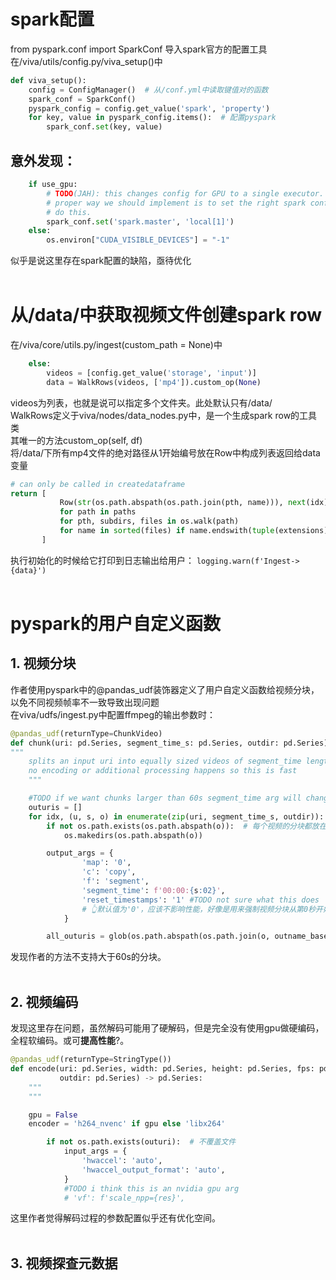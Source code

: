 # spark配置
from pyspark.conf import SparkConf 导入spark官方的配置工具<br>
在/viva/utils/config.py/viva_setup()中
```python
def viva_setup():
    config = ConfigManager()  # 从/conf.yml中读取键值对的函数
    spark_conf = SparkConf()
    pyspark_config = config.get_value('spark', 'property')
    for key, value in pyspark_config.items():  # 配置pyspark 
        spark_conf.set(key, value)
```
## 意外发现：
```python
    if use_gpu:
        # TODO(JAH): this changes config for GPU to a single executor. the
        # proper way we should implement is to set the right spark configs to
        # do this.
        spark_conf.set('spark.master', 'local[1]')
    else:
        os.environ["CUDA_VISIBLE_DEVICES"] = "-1"
```
似乎是说这里存在spark配置的缺陷，亟待优化<br> <br>
# 从/data/中获取视频文件创建spark row
在/viva/core/utils.py/ingest(custom_path = None)中
```python
    else:
        videos = [config.get_value('storage', 'input')]
        data = WalkRows(videos, ['mp4']).custom_op(None)
```
videos为列表，也就是说可以指定多个文件夹。此处默认只有/data/<br>
WalkRows定义于viva/nodes/data_nodes.py中，是一个生成spark row的工具类<br>
其唯一的方法custom_op(self, df)<br>
将/data/下所有mp4文件的绝对路径从1开始编号放在Row中构成列表返回给data变量
``` python
# can only be called in createdataframe
return [
           Row(str(os.path.abspath(os.path.join(pth, name))), next(idx))
           for path in paths
           for pth, subdirs, files in os.walk(path)
           for name in sorted(files) if name.endswith(tuple(extensions))
       ]
```
执行初始化的时候给它打印到日志输出给用户：
`logging.warn(f'Ingest->{data}')`<br> <br>
# pyspark的用户自定义函数
## 1. 视频分块
作者使用pyspark中的@pandas_udf装饰器定义了用户自定义函数给视频分块，以免不同视频帧率不一致导致出现问题<br>在viva/udfs/ingest.py中配置ffmpeg的输出参数时：
```python
@pandas_udf(returnType=ChunkVideo)
def chunk(uri: pd.Series, segment_time_s: pd.Series, outdir: pd.Series) -> pd.DataFrame:
"""
    splits an input uri into equally sized videos of segment_time length.
    no encoding or additional processing happens so this is fast
    """

    #TODO if we want chunks larger than 60s segment_time arg will change
    outuris = []
    for idx, (u, s, o) in enumerate(zip(uri, segment_time_s, outdir)):
        if not os.path.exists(os.path.abspath(o)):  # 每个视频的分块都放在新的一个文件夹下
            os.makedirs(os.path.abspath(o))

        output_args = {
                'map': '0',
                'c': 'copy',
                'f': 'segment',
                'segment_time': f'00:00:{s:02}',
                'reset_timestamps': '1' #TODO not sure what this does 
                # 👆默认值为'0'，应该不影响性能，好像是用来强制视频分块从第0秒开始
            }

        all_outuris = glob(os.path.abspath(os.path.join(o, outname_base + '*mp4')))  # string列表包含1个视频的所有分块文件的绝对路径
```
发现作者的方法不支持大于60s的分块。<br> <br>
## 2. 视频编码
发现这里存在问题，虽然解码可能用了硬解码，但是完全没有使用gpu做硬编码，全程软编码。或可**提高性能**?。
```python
@pandas_udf(returnType=StringType())
def encode(uri: pd.Series, width: pd.Series, height: pd.Series, fps: pd.Series,
           outdir: pd.Series) -> pd.Series:
    """
    """

    gpu = False
    encoder = 'h264_nvenc' if gpu else 'libx264'

        if not os.path.exists(outuri):  # 不覆盖文件
            input_args = {
                'hwaccel': 'auto',
                'hwaccel_output_format': 'auto',
            }
            #TODO i think this is an nvidia gpu arg
            # 'vf': f'scale_npp={res}',
```
这里作者觉得解码过程的参数配置似乎还有优化空间。<br> <br>
## 3. 视频探查元数据